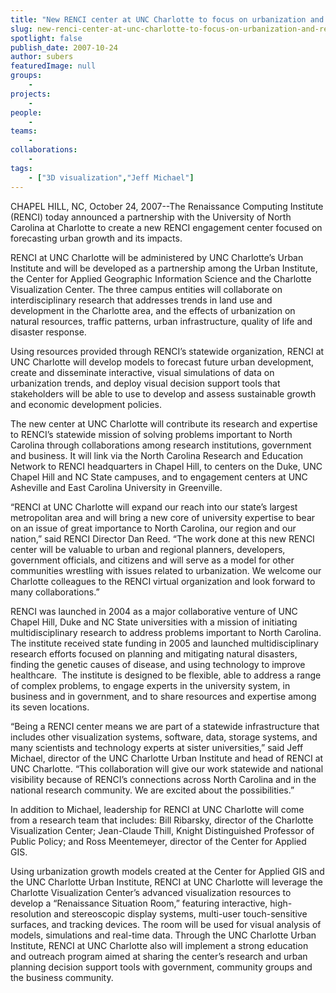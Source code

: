 ```yaml
---
title: "New RENCI center at UNC Charlotte to focus on urbanization and regional growth"
slug: new-renci-center-at-unc-charlotte-to-focus-on-urbanization-and-regional-growth
spotlight: false
publish_date: 2007-10-24
author: subers
featuredImage: null
groups:
    - 
projects:
    - 
people:
    - 
teams: 
    - 
collaborations:
    - 
tags:
    - ["3D visualization","Jeff Michael"]
---
```

CHAPEL HILL, NC, October 24, 2007--The Renaissance Computing Institute (RENCI) today announced a partnership with the University of North Carolina at Charlotte to create a new RENCI engagement center focused on forecasting urban growth and its impacts.

<!--more-->

RENCI at UNC Charlotte will be administered by UNC Charlotte’s Urban Institute and will be developed as a partnership among the Urban Institute, the Center for Applied Geographic Information Science and the Charlotte Visualization Center. The three campus entities will collaborate on interdisciplinary research that addresses trends in land use and development in the Charlotte area, and the effects of urbanization on natural resources, traffic patterns, urban infrastructure, quality of life and disaster response.

Using resources provided through RENCI’s statewide organization, RENCI at UNC Charlotte will develop models to forecast future urban development, create and disseminate interactive, visual simulations of data on urbanization trends, and deploy visual decision support tools that stakeholders will be able to use to develop and assess sustainable growth and economic development policies.

The new center at UNC Charlotte will contribute its research and expertise to RENCI’s statewide mission of solving problems important to North Carolina through collaborations among research institutions, government and business. It will link via the North Carolina Research and Education Network to RENCI headquarters in Chapel Hill, to centers on the Duke, UNC Chapel Hill and NC State campuses, and to engagement centers at UNC Asheville and East Carolina University in Greenville.

“RENCI at UNC Charlotte will expand our reach into our state’s largest metropolitan area and will bring a new core of university expertise to bear on an issue of great importance to North Carolina, our region and our nation,” said RENCI Director Dan Reed. “The work done at this new RENCI center will be valuable to urban and regional planners, developers, government officials, and citizens and will serve as a model for other communities wrestling with issues related to urbanization. We welcome our Charlotte colleagues to the RENCI virtual organization and look forward to many collaborations.”

RENCI was launched in 2004 as a major collaborative venture of UNC Chapel Hill, Duke and NC State universities with a mission of initiating multidisciplinary research to address problems important to North Carolina. The institute received state funding in 2005 and launched multidisciplinary research efforts focused on planning and mitigating natural disasters, finding the genetic causes of disease, and using technology to improve healthcare.  The institute is designed to be flexible, able to address a range of complex problems, to engage experts in the university system, in business and in government, and to share resources and expertise among its seven locations.

“Being a RENCI center means we are part of a statewide infrastructure that includes other visualization systems, software, data, storage systems, and many scientists and technology experts at sister universities,” said Jeff Michael, director of the UNC Charlotte Urban Institute and head of RENCI at UNC Charlotte. “This collaboration will give our work statewide and national visibility because of RENCI’s connections across North Carolina and in the national research community. We are excited about the possibilities.”

In addition to Michael, leadership for RENCI at UNC Charlotte will come from a research team that includes: Bill Ribarsky, director of the Charlotte Visualization Center; Jean-Claude Thill, Knight Distinguished Professor of Public Policy; and Ross Meentemeyer, director of the Center for Applied GIS.

Using urbanization growth models created at the Center for Applied GIS and the UNC Charlotte Urban Institute, RENCI at UNC Charlotte will leverage the Charlotte Visualization Center’s advanced visualization resources to develop a “Renaissance Situation Room,” featuring interactive, high-resolution and stereoscopic display systems, multi-user touch-sensitive surfaces, and tracking devices. The room will be used for visual analysis of models, simulations and real-time data. Through the UNC Charlotte Urban Institute, RENCI at UNC Charlotte also will implement a strong education and outreach program aimed at sharing the center’s research and urban planning decision support tools with government, community groups and the business community.
